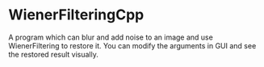 # WienerFilteringCpp
A program which can blur and add noise to an image and use WienerFiltering to restore it. You can modify the arguments in GUI and see the restored result visually.
